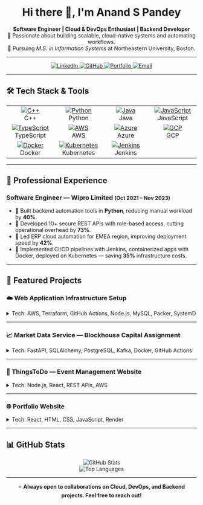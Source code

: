 <!-- Header -->
<h1 align="center">Hi there 👋, I'm Anand S Pandey</h1>
<p align="center">
  <strong>Software Engineer | Cloud & DevOps Enthusiast | Backend Developer</strong><br>
  🚀 Passionate about building scalable, cloud-native systems and automating workflows.<br>
  🎯 Pursuing <em>M.S. in Information Systems</em> at Northeastern University, Boston.
</p>

---

<!-- Social links -->
<p align="center">
  <a href="https://www.linkedin.com/in/anand-pandey-9a947520b" target="_blank" rel="noopener">
    <img alt="LinkedIn" src="https://img.shields.io/badge/LinkedIn-0077B5?style=for-the-badge&logo=linkedin&logoColor=white" />
  </a>
  <a href="https://github.com/Anand200399" target="_blank" rel="noopener">
    <img alt="GitHub" src="https://img.shields.io/badge/GitHub-000000?style=for-the-badge&logo=github&logoColor=white" />
  </a>
  <a href="https://www.anandpandey.me" target="_blank" rel="noopener">
    <img alt="Portfolio" src="https://img.shields.io/badge/Portfolio-000000?style=for-the-badge&logo=vercel&logoColor=white" />
  </a>
  <a href="mailto:pandeyanand2099@gmail.com" target="_blank" rel="noopener">
    <img alt="Email" src="https://img.shields.io/badge/Email-D14836?style=for-the-badge&logo=gmail&logoColor=white" />
  </a>
</p>

---

<!-- Tech Stack with two columns -->
<h2>🛠️ Tech Stack & Tools</h2>
<table>
  <tr>
    <td align="center" width="120">
      <a href="https://isocpp.org/" target="_blank" rel="noopener">
        <img alt="C++" src="https://img.shields.io/badge/C++-00599C?style=flat&logo=cplusplus&logoColor=white" />
      </a><br />C++
    </td>
    <td align="center" width="120">
      <a href="https://www.python.org/" target="_blank" rel="noopener">
        <img alt="Python" src="https://img.shields.io/badge/Python-3776AB?style=flat&logo=python&logoColor=white" />
      </a><br />Python
    </td>
    <td align="center" width="120">
      <a href="https://www.oracle.com/java/" target="_blank" rel="noopener">
        <img alt="Java" src="https://img.shields.io/badge/Java-007396?style=flat&logo=java&logoColor=white" />
      </a><br />Java
    </td>
    <td align="center" width="120">
      <a href="https://developer.mozilla.org/en-US/docs/Web/JavaScript" target="_blank" rel="noopener">
        <img alt="JavaScript" src="https://img.shields.io/badge/JavaScript-F7DF1E?style=flat&logo=javascript&logoColor=black" />
      </a><br />JavaScript
    </td>
  </tr>
  <tr>
    <td align="center" width="120">
      <a href="https://www.typescriptlang.org/" target="_blank" rel="noopener">
        <img alt="TypeScript" src="https://img.shields.io/badge/TypeScript-3178C6?style=flat&logo=typescript&logoColor=white" />
      </a><br />TypeScript
    </td>
    <td align="center" width="120">
      <a href="https://aws.amazon.com/" target="_blank" rel="noopener">
        <img alt="AWS" src="https://img.shields.io/badge/AWS-232F3E?style=flat&logo=amazonaws&logoColor=white" />
      </a><br />AWS
    </td>
    <td align="center" width="120">
      <a href="https://azure.microsoft.com/" target="_blank" rel="noopener">
        <img alt="Azure" src="https://img.shields.io/badge/Azure-0078D4?style=flat&logo=microsoftazure&logoColor=white" />
      </a><br />Azure
    </td>
    <td align="center" width="120">
      <a href="https://cloud.google.com/" target="_blank" rel="noopener">
        <img alt="GCP" src="https://img.shields.io/badge/GCP-4285F4?style=flat&logo=googlecloud&logoColor=white" />
      </a><br />GCP
    </td>
  </tr>
  <tr>
    <td align="center" width="120">
      <a href="https://www.docker.com/" target="_blank" rel="noopener">
        <img alt="Docker" src="https://img.shields.io/badge/Docker-2496ED?style=flat&logo=docker&logoColor=white" />
      </a><br />Docker
    </td>
    <td align="center" width="120">
      <a href="https://kubernetes.io/" target="_blank" rel="noopener">
        <img alt="Kubernetes" src="https://img.shields.io/badge/Kubernetes-326CE5?style=flat&logo=kubernetes&logoColor=white" />
      </a><br />Kubernetes
    </td>
    <td align="center" width="120">
      <a href="https://www.jenkins.io/" target="_blank" rel="noopener">
        <img alt="Jenkins" src="https://img.shields.io/badge/Jenkins-D24939?style=flat&logo=jenkins&logoColor=white" />
      </a><br />Jenkins
    </td>
    <td></td>
  </tr>
</table>

---

<!-- Experience -->
<h2>💼 Professional Experience</h2>
<h3>Software Engineer — Wipro Limited <small>(Oct 2021 – Nov 2023)</small></h3>
<ul>
  <li>🔹 Built backend automation tools in <strong>Python</strong>, reducing manual workload by <strong>40%</strong>.</li>
  <li>🔹 Developed 10+ secure REST APIs with role-based access, cutting operational overhead by <strong>73%</strong>.</li>
  <li>🔹 Led ERP cloud automation for EMEA region, improving deployment speed by <strong>42%</strong>.</li>
  <li>🔹 Implemented CI/CD pipelines with Jenkins, containerized apps with Docker, deployed on Kubernetes — saving <strong>35%</strong> infrastructure costs.</li>
</ul>

---

<!-- Projects -->
<h2>🚀 Featured Projects</h2>

### ☁️ Web Application Infrastructure Setup  
<details>
<summary>Tech: AWS, Terraform, GitHub Actions, Node.js, MySQL, Packer, SystemD</summary>

- Automated AWS infrastructure provisioning (multi-AZ VPCs, RDS) with Terraform for high availability.  
- Configured IAM roles, security groups, and CI/CD pipelines with GitHub Actions.  
- Integrated monitoring with AWS CloudWatch.  
- Built custom AMIs with Packer, deployed stateless apps with Auto Scaling & Load Balancing.  
[🔗 Repo](https://github.com/CSYE6225-NS-CC/webapp.git)

</details>

---

### 📈 Market Data Service — Blockhouse Capital Assignment  
<details>
<summary>Tech: FastAPI, SQLAlchemy, PostgreSQL, Kafka, Docker, GitHub Actions</summary>

- Developed FastAPI microservice fetching real-time stock prices via yfinance.  
- Implemented Kafka producer-consumer pipeline for streaming price updates.  
- Built REST APIs for prices, moving averages, and polling jobs.  
- Integrated rate limiting with SlowAPI to prevent abuse.  
- Added structured logging and observability.  
- Set up CI/CD with GitHub Actions (pytest, flake8).  
- Provided Docker Compose for PostgreSQL, Kafka, and service orchestration.  
[🔗 Repo](https://github.com/Anand200399/Blockhouse-Capital-Assignment.git)

</details>

---

### 🎉 ThingsToDo — Event Management Website  
<details>
<summary>Tech: Node.js, React, REST APIs, AWS</summary>

- Responsive event management platform with secure Admin & User roles.  
- Developed Node.js backend & React frontend following REST principles.  
- Integrated external APIs & deployed on AWS for scalability.  
- Implemented secure password encryption and version control.  
[🔗 Repo](https://github.com/Anand200399/things-to-do.git)

</details>

---

### 🌐 Portfolio Website  
<details>
<summary>Tech: React, HTML, CSS, JavaScript, Render</summary>

- Personal portfolio showcasing web development projects with clean modern UI.  
- Integrated contact form & deployed on Render.  
[🔗 Repo](https://github.com/Anand200399/Anand-Pandey-Portfolio.git)

</details>

---

<!-- GitHub Stats -->
<h2>📊 GitHub Stats</h2>
<p align="center">
  <img alt="GitHub Stats" src="https://github-readme-stats.vercel.app/api?username=Anand200399&show_icons=true&theme=radical" />
  <br />
  <img alt="Top Languages" src="https://github-readme-stats.vercel.app/api/top-langs/?username=Anand200399&layout=compact&theme=radical" />
</p>

---

<p align="center">
  ⭐ <strong>Always open to collaborations on Cloud, DevOps, and Backend projects. Feel free to reach out!</strong>
</p>
